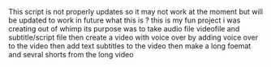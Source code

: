 This script is not properly updates so it may not work at the moment but will be updated to work in future 
what this is ?
this is my fun project i was creating out of whimp its purpose was to take audio file videofile and subtitle/script file then create a video with voice over by adding voice over to the video then add text subtitles to the video then make a long foemat and sevral shorts from the long video

